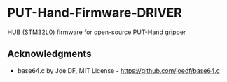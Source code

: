 # PUT-Hand-Firmware-DRIVER

HUB (STM32L0) firmware for open-source PUT-Hand gripper

## Acknowledgments

* base64.c by Joe DF, MIT License - https://github.com/joedf/base64.c

